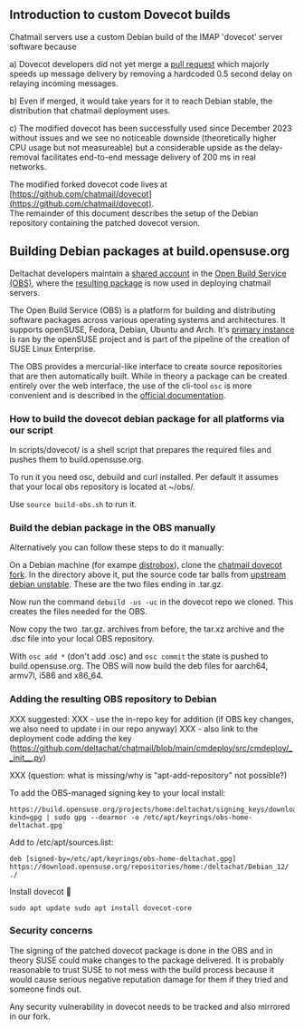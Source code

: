 ## Introduction to custom Dovecot builds

Chatmail servers use a custom Debian build of the IMAP 'dovecot' server software because 

a) Dovecot developers did not yet merge a [pull request](https://github.com/dovecot/core/pull/216)
   which majorly speeds up message delivery by removing a hardcoded 0.5 second delay 
   on relaying incoming messages.  

b) Even if merged, it would take years for it to reach Debian stable,
   the distribution that chatmail deployment uses. 

c) The modified dovecot has been successfully used since December 2023 without issues
   and we see no noticeable downside (theoretically higher CPU usage but not measureable)
   but a considerable upside as the delay-removal facilitates end-to-end message 
   delivery of 200 ms in real networks. 

The modified forked dovecot code lives at 
[https://github.com/chatmail/dovecot](https://github.com/chatmail/dovecot).  
The remainder of this document describes the setup of the Debian repository 
containing the patched dovecot version. 

## Building Debian packages at build.opensuse.org 

Deltachat developers maintain a [shared account](https://build.opensuse.org/project/show/home:deltachat) 
in the [Open Build Service (OBS)](https://openbuildservice.org/), 
where the [resulting package](https://build.opensuse.org/package/show/home:deltachat/dovecot) 
is now used in deploying chatmail servers. 
   
The Open Build Service (OBS) is a platform for building and distributing software packages 
across various operating systems and architectures. 
It supports openSUSE, Fedora, Debian, Ubuntu and Arch.
It's [primary instance](https://build.opensuse.org/) is ran by the openSUSE project 
and is part of the pipeline of the creation of SUSE Linux Enterprise.

The OBS provides a mercurial-like interface to create source repositories 
that are then automatically built. 
While in theory a package can be created entirely over the web interface, 
the use of the cli-tool `osc` is more convenient
and is described in the [official documentation](https://openbuildservice.org/help/manuals/obs-user-guide/art.obs.bg#sec.obsbg.obsconfig).

### How to build the dovecot debian package for all platforms via our script

In scripts/dovecot/ is a shell script that prepares the required files and pushes them to build.opensuse.org.

To run it you need osc, debuild and curl installed. Per default it assumes that your local obs repository is located at ~/obs/.

Use `source build-obs.sh` to run it.

### Build the debian package in the OBS manually

Alternatively you can follow these steps to do it manually:

On a Debian machine (for exampe [distrobox](https://distrobox.it/)),
clone the [chatmail dovecot fork](https://github.com/chatmail/dovecot). 
In the directory above it, put the source code tar balls from 
[upstream debian unstable](https://packages.debian.org/unstable/dovecot-core). 
These are the two files ending in .tar.gz. 

Now run the command `debuild -us -uc` in the dovecot repo we cloned. 
This creates the files needed for the OBS.

Now copy the two .tar.gz. archives from before, 
the tar.xz archive and the .dsc file into your local OBS repository. 

With `osc add *` (don't add .osc) and `osc commit` the state is pushed to build.opensuse.org. 
The OBS will now build the deb files for aarch64, armv7l, i586 and x86_64.

### Adding the resulting OBS repository to Debian

XXX suggested: 
XXX - use the in-repo key for addition (if OBS key changes, we also need to update i in our repo anyway)
XXX - also link to the deployment code adding the key (https://github.com/deltachat/chatmail/blob/main/cmdeploy/src/cmdeploy/__init__.py) 

XXX (question: what is missing/why is "apt-add-repository" not possible?) 

To add the OBS-managed signing key to your local install: 

    https://build.opensuse.org/projects/home:deltachat/signing_keys/download?kind=gpg | sudo gpg --dearmor -o /etc/apt/keyrings/obs-home-deltachat.gpg`

Add to /etc/apt/sources.list:

`deb [signed-by=/etc/apt/keyrings/obs-home-deltachat.gpg] https://download.opensuse.org/repositories/home:/deltachat/Debian_12/ ./`

Install dovecot 🥳

`sudo apt update
sudo apt install dovecot-core`

### Security concerns 

The signing of the patched dovecot package is done in the OBS and 
in theory SUSE could make changes to the package delivered.
It is probably reasonable to trust SUSE to not mess with the build
process because it would cause serious negative reputation damage for them 
if they tried and someone finds out. 

Any security vulnerability in dovecot needs to be tracked 
and also mirrored in our fork. 
